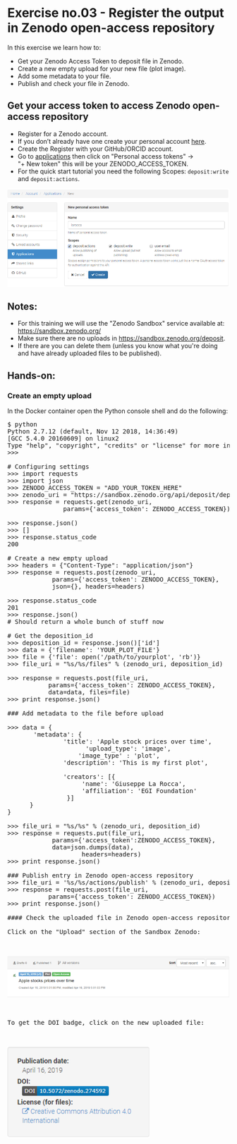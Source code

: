 # Exercise no.03 - Register the output in Zenodo open-access repository

In this exercise we learn how to: 
* Get your Zenodo Access Token to deposit file in Zenodo.
* Create a new empty upload for your new file (plot image).
* Add some metadata to your file.
* Publish and check your file in Zenodo.

## Get your access token to access Zenodo open-access repository

* Register for a Zenodo account.
* If you don’t already have one create your personal account [here](https://sandbox.zenodo.org/account/settings/applications/tokens/new). 
* Create the Register with your GitHub/ORCID account.
* Go to [applications](https://sandbox.zenodo.org/account/settings/applications/) then click on "Personal access tokens" →  
  "+ New token" this will be your ZENODO_ACCESS_TOKEN.
* For the quick start tutorial you need the following Scopes: `deposit:write` and `deposit:actions`.

<p style="text-aligh:center">
<img heigh=100 src="./Zenodo_Access_Token.png">
</p>

## Notes:

* For this training we will use the "Zenodo Sandbox" service available at: https://sandbox.zenodo.org/
* Make sure there are no uploads in https://sandbox.zenodo.org/deposit. 
* If there are you can delete them (unless you know what you're doing and have already uploaded files to be published).

## Hands-on:

### Create an empty upload

In the Docker container open the Python console shell and do the following:

<pre>
$ python
Python 2.7.12 (default, Nov 12 2018, 14:36:49) 
[GCC 5.4.0 20160609] on linux2
Type "help", "copyright", "credits" or "license" for more information.
>>> 

# Configuring settings
>>> import requests
>>> import json
>>> ZENODO_ACCESS_TOKEN = "ADD_YOUR_TOKEN_HERE"
>>> zenodo_uri = "https://sandbox.zenodo.org/api/deposit/depositions"
>>> response = requests.get(zenodo_uri, 
               params={'access_token': ZENODO_ACCESS_TOKEN})

>>> response.json()
>>> []
>>> response.status_code
200

# Create a new empty upload
>>> headers = {"Content-Type": "application/json"}  
>>> response = requests.post(zenodo_uri,
			params={'access_token': ZENODO_ACCESS_TOKEN}, 
			json={}, headers=headers)

>>> response.status_code
201
>>> response.json()
# Should return a whole bunch of stuff now

# Get the deposition_id
>>> deposition_id = response.json()['id']
>>> data = {'filename': 'YOUR_PLOT_FILE'}
>>> file = {'file': open('/path/to/yourplot', 'rb')}
>>> file_uri = "%s/%s/files" % (zenodo_uri, deposition_id)

>>> response = requests.post(file_uri, 
           params={'access_token': ZENODO_ACCESS_TOKEN},
           data=data, files=file)
>>> print response.json()

### Add metadata to the file before upload

>>> data = {
       'metadata': {
               'title': 'Apple stock prices over time',
			         'upload_type': 'image',              
 		           'image_type' : 'plot',
               'description': 'This is my first plot',                          
      
               'creators': [{                                 
                    'name': 'Giuseppe La Rocca',
                    'affiliation': 'EGI Foundation'                        
                }]
      }
}

>>> file_uri = "%s/%s" % (zenodo_uri, deposition_id)
>>> response = requests.put(file_uri,
			params={'access_token':ZENODO_ACCESS_TOKEN},
			data=json.dumps(data),
				    headers=headers)
>>> print response.json()

### Publish entry in Zenodo open-access repository
>>> file_uri = '%s/%s/actions/publish' % (zenodo_uri, deposition_id)
>>> response = requests.post(file_uri, 
           params={'access_token': ZENODO_ACCESS_TOKEN})
>>> print response.json()

#### Check the uploaded file in Zenodo open-access repository

Click on the "Upload" section of the Sandbox Zenodo:

<p style="text-aligh:center">
<img heigh=100 src="./Upload.png">
</p>

To get the DOI badge, click on the new uploaded file:

<p style="text-aligh:center">
<img heigh=100 src="./DOI.png">
</p>







